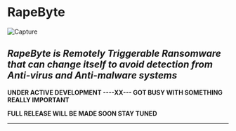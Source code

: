 # RapeByte

![Capture](https://github.com/SxNade/RapeByte/blob/main/Rbyte.png)

*RapeByte is Remotely Triggerable Ransomware that can change itself to avoid detection from Anti-virus and Anti-malware systems*
---

**UNDER ACTIVE DEVELOPMENT ----XX--- GOT BUSY WITH SOMETHING REALLY IMPORTANT**

**FULL RELEASE WILL BE MADE SOON STAY TUNED**

---
